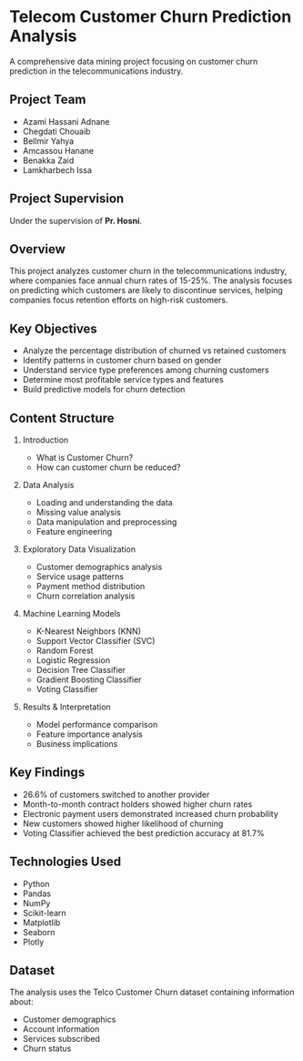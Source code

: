 # Telecom Customer Churn Prediction Analysis

A comprehensive data mining project focusing on customer churn prediction in the telecommunications industry.

## Project Team
- Azami Hassani Adnane
- Chegdati Chouaib 
- Bellmir Yahya
- Amcassou Hanane
- Benakka Zaid
- Lamkharbech Issa

## Project Supervision
Under the supervision of **Pr. Hosni**.

## Overview
This project analyzes customer churn in the telecommunications industry, where companies face annual churn rates of 15-25%. The analysis focuses on predicting which customers are likely to discontinue services, helping companies focus retention efforts on high-risk customers.

## Key Objectives
- Analyze the percentage distribution of churned vs retained customers
- Identify patterns in customer churn based on gender
- Understand service type preferences among churning customers
- Determine most profitable service types and features
- Build predictive models for churn detection

## Content Structure
1. Introduction
   - What is Customer Churn?
   - How can customer churn be reduced?

2. Data Analysis
   - Loading and understanding the data
   - Missing value analysis
   - Data manipulation and preprocessing
   - Feature engineering

3. Exploratory Data Visualization
   - Customer demographics analysis
   - Service usage patterns
   - Payment method distribution
   - Churn correlation analysis

4. Machine Learning Models
   - K-Nearest Neighbors (KNN)
   - Support Vector Classifier (SVC)
   - Random Forest
   - Logistic Regression
   - Decision Tree Classifier
   - Gradient Boosting Classifier
   - Voting Classifier

5. Results & Interpretation
   - Model performance comparison
   - Feature importance analysis
   - Business implications

## Key Findings
- 26.6% of customers switched to another provider
- Month-to-month contract holders showed higher churn rates
- Electronic payment users demonstrated increased churn probability
- New customers showed higher likelihood of churning
- Voting Classifier achieved the best prediction accuracy at 81.7%

## Technologies Used
- Python
- Pandas
- NumPy
- Scikit-learn
- Matplotlib
- Seaborn
- Plotly

## Dataset
The analysis uses the Telco Customer Churn dataset containing information about:
- Customer demographics
- Account information
- Services subscribed
- Churn status

